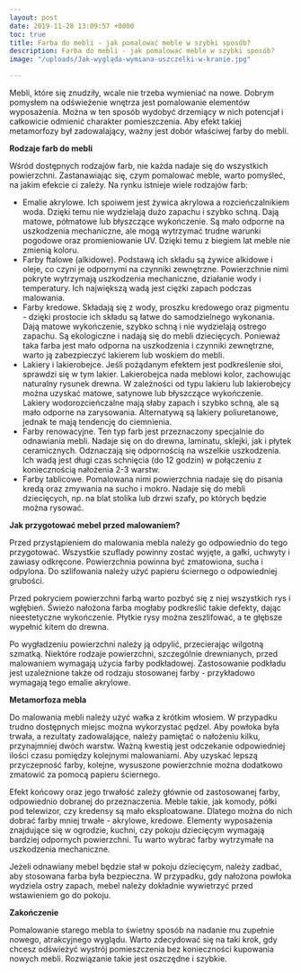 ```yaml
---
layout: post
date: 2019-11-28 13:09:57 +0000
toc: true
title: Farba do mebli - jak pomalować meble w szybki sposób?
description: Farba do mebli - jak pomalować meble w szybki sposób?
image: "/uploads/Jak-wygląda-wymiana-uszczelki-w-kranie.jpg"

---
```

Mebli, które się znudziły, wcale nie trzeba wymieniać na nowe. Dobrym pomysłem na odświeżenie wnętrza jest pomalowanie elementów wyposażenia. Można w ten sposób wydobyć drzemiący w nich potencjał i całkowicie odmienić charakter pomieszczenia. Aby efekt takiej metamorfozy był zadowalający, ważny jest dobór właściwej farby do mebli.

**Rodzaje farb do mebli**

Wśród dostępnych rodzajów farb, nie każda nadaje się do wszystkich powierzchni. Zastanawiając się, czym pomalować meble, warto pomyśleć, na jakim efekcie ci zależy. Na rynku istnieje wiele rodzajów farb:

* Emalie akrylowe. Ich spoiwem jest żywica akrylowa a rozcieńczalnikiem woda. Dzięki temu nie wydzielają dużo zapachu i szybko schną. Dają matowe, półmatowe lub błyszczące wykończenie. Są mało odporne na uszkodzenia mechaniczne, ale mogą wytrzymać trudne warunki pogodowe oraz promieniowanie UV. Dzięki temu z biegiem lat meble nie zmienią koloru.
* Farby ftalowe (alkidowe). Podstawą ich składu są żywice alkidowe i oleje, co czyni je odpornymi na czynniki zewnętrzne. Powierzchnie nimi pokryte wytrzymają uszkodzenia mechaniczne, działanie wody i temperatury. Ich największą wadą jest ciężki zapach podczas malowania.
* Farby kredowe. Składają się z wody, proszku kredowego oraz pigmentu - dzięki prostocie ich składu są łatwe do samodzielnego wykonania. Dają matowe wykończenie, szybko schną i nie wydzielają ostrego zapachu. Są ekologiczne i nadają się do mebli dziecięcych. Ponieważ taka farba jest mało odporna na uszkodzenia i czynniki zewnętrzne, warto ją zabezpieczyć lakierem lub woskiem do mebli.
* Lakiery i lakierobejce. Jeśli pożądanym efektem jest podkreślenie słoi, sprawdzi się w tym lakier. Lakierobejca nada meblowi kolor, zachowując naturalny rysunek drewna. W zależności od typu lakieru lub lakierobejcy można uzyskać matowe, satynowe lub błyszczące wykończenie. Lakiery wodorozcieńczalne mają słaby zapach i szybko schną, ale są mało odporne na zarysowania. Alternatywą są lakiery poliuretanowe, jednak te mają tendencję do ciemnienia.
* Farby renowacyjne. Ten typ farb jest przeznaczony specjalnie do odnawiania mebli. Nadaje się on do drewna, laminatu, sklejki, jak i płytek ceramicznych. Odznaczają się odpornością na wszelkie uszkodzenia. Ich wadą jest długi czas schnięcia (do 12 godzin) w połączeniu z koniecznością nałożenia 2-3 warstw.
* Farby tablicowe. Pomalowana nimi powierzchnia nadaje się do pisania kredą oraz zmywania na sucho i mokro. Nadaje się do mebli dziecięcych, np. na blat stolika lub drzwi szafy, po których będzie można rysować.

**Jak przygotować mebel przed malowaniem?**

Przed przystąpieniem do malowania mebla należy go odpowiednio do tego przygotować. Wszystkie szuflady powinny zostać wyjęte, a gałki, uchwyty i zawiasy odkręcone. Powierzchnia powinna być zmatowiona, sucha i odpylona. Do szlifowania należy użyć papieru ściernego o odpowiedniej grubości.

Przed pokryciem powierzchni farbą warto pozbyć się z niej wszystkich rys i wgłębień. Świeżo nałożona farba mogłaby podkreślić takie defekty, dając nieestetyczne wykończenie. Płytkie rysy można zeszlifować, a te głębsze wypełnić kitem do drewna.

Po wygładzeniu powierzchni należy ją odpylić, przecierając wilgotną szmatką. Niektóre rodzaje powierzchni, szczególnie drewnianych, przed malowaniem wymagają użycia farby podkładowej. Zastosowanie podkładu jest uzależnione także od rodzaju stosowanej farby - przykładowo wymagają tego emalie akrylowe.

**Metamorfoza mebla**

Do malowania mebli należy użyć wałka z krótkim włosiem. W przypadku trudno dostępnych miejsc można wykorzystać pędzel. Aby powłoka była trwała, a rezultaty zadowalające, należy pamiętać o nałożeniu kilku, przynajmniej dwóch warstw. Ważną kwestią jest odczekanie odpowiedniej ilości czasu pomiędzy kolejnymi malowaniami. Aby uzyskać lepszą przyczepność farby, kolejne, wysuszone powierzchnie można dodatkowo zmatowić za pomocą papieru ściernego.

Efekt końcowy oraz jego trwałość zależy głównie od zastosowanej farby, odpowiednio dobranej do przeznaczenia. Meble takie, jak komody, półki pod telewizor, czy kredensy są mało eksploatowane. Dlatego można do nich dobrać farby mniej trwałe - akrylowe, kredowe. Elementy wyposażenia znajdujące się w ogrodzie, kuchni, czy pokoju dziecięcym wymagają bardziej odpornych powierzchni. Tu warto wybrać farby wytrzymałe na uszkodzenia mechaniczne.

Jeżeli odnawiany mebel będzie stał w pokoju dziecięcym, należy zadbać, aby stosowana farba była bezpieczna. W przypadku, gdy nałożona powłoka wydziela ostry zapach, mebel należy dokładnie wywietrzyć przed wstawieniem go do pokoju.

**Zakończenie**

Pomalowanie starego mebla to świetny sposób na nadanie mu zupełnie nowego, atrakcyjnego wyglądu. Warto zdecydować się na taki krok, gdy chcesz odświeżyć wystrój pomieszczenia bez konieczności kupowania nowych mebli. Rozwiązanie takie jest oszczędne i szybkie.